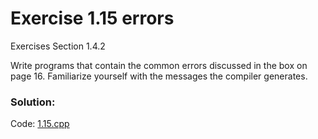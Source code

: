 # Exercise 1.15 errors
Exercises Section 1.4.2

Write programs that contain the common errors discussed in the box on page 16. Familiarize yourself with the messages the compiler generates.

### Solution:
Code: [1.15.cpp](../exercises/1.15.cpp)